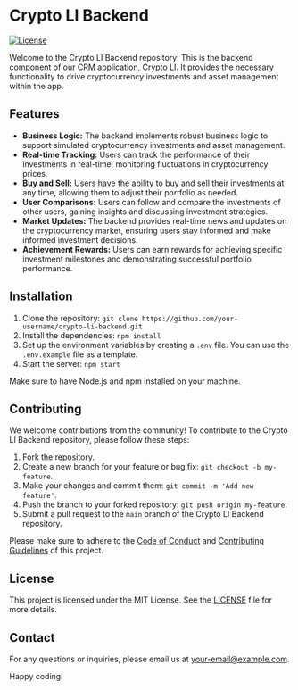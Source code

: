 # Crypto LI Backend

[![License](https://img.shields.io/badge/license-MIT-blue.svg)](https://opensource.org/licenses/MIT)

Welcome to the Crypto LI Backend repository! This is the backend component of our CRM application, Crypto LI. It provides the necessary functionality to drive cryptocurrency investments and asset management within the app.

## Features

- **Business Logic:** The backend implements robust business logic to support simulated cryptocurrency investments and asset management.
- **Real-time Tracking:** Users can track the performance of their investments in real-time, monitoring fluctuations in cryptocurrency prices.
- **Buy and Sell:** Users have the ability to buy and sell their investments at any time, allowing them to adjust their portfolio as needed.
- **User Comparisons:** Users can follow and compare the investments of other users, gaining insights and discussing investment strategies.
- **Market Updates:** The backend provides real-time news and updates on the cryptocurrency market, ensuring users stay informed and make informed investment decisions.
- **Achievement Rewards:** Users can earn rewards for achieving specific investment milestones and demonstrating successful portfolio performance.

## Installation

1. Clone the repository: `git clone https://github.com/your-username/crypto-li-backend.git`
2. Install the dependencies: `npm install`
3. Set up the environment variables by creating a `.env` file. You can use the `.env.example` file as a template.
4. Start the server: `npm start`

Make sure to have Node.js and npm installed on your machine.

## Contributing

We welcome contributions from the community! To contribute to the Crypto LI Backend repository, please follow these steps:

1. Fork the repository.
2. Create a new branch for your feature or bug fix: `git checkout -b my-feature`.
3. Make your changes and commit them: `git commit -m 'Add new feature'`.
4. Push the branch to your forked repository: `git push origin my-feature`.
5. Submit a pull request to the `main` branch of the Crypto LI Backend repository.

Please make sure to adhere to the [Code of Conduct](CODE_OF_CONDUCT.md) and [Contributing Guidelines](CONTRIBUTING.md) of this project.

## License

This project is licensed under the MIT License. See the [LICENSE](LICENSE) file for more details.

## Contact

For any questions or inquiries, please email us at [your-email@example.com](mailto:your-email@example.com).

Happy coding!
